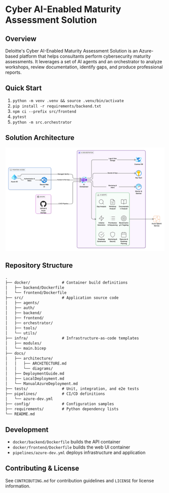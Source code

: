 # Cyber AI-Enabled Maturity Assessment Solution

## Overview
Deloitte's Cyber AI-Enabled Maturity Assessment Solution is an Azure-based platform that helps
consultants perform cybersecurity maturity assessments. It leverages a set of AI agents and an
orchestrator to analyze workshops, review documentation, identify gaps, and produce professional
reports.

## Quick Start
1. `python -m venv .venv && source .venv/bin/activate`
2. `pip install -r requirements/backend.txt`
3. `npm ci --prefix src/frontend`
4. `pytest`
5. `python -m src.orchestrator`

## Solution Architecture
![Solution Architecture Diagram](docs/architecture/diagrams/architecture.png)

## Repository Structure
```
.
├── docker/              # Container build definitions
│   ├── backend/Dockerfile
│   └── frontend/Dockerfile
├── src/                 # Application source code
│   ├── agents/
│   ├── auth/
│   ├── backend/
│   ├── frontend/
│   ├── orchestrator/
│   ├── tools/
│   └── utils/
├── infra/               # Infrastructure-as-code templates
│   ├── modules/
│   └── main.bicep
├── docs/
│   ├── architecture/
│   │   ├── ARCHITECTURE.md
│   │   └── diagrams/
│   ├── DeploymentGuide.md
│   ├── LocalDeployment.md
│   └── ManualAzureDeployment.md
├── tests/               # Unit, integration, and e2e tests
├── pipelines/           # CI/CD definitions
│   └── azure-dev.yml
├── config/              # Configuration samples
├── requirements/        # Python dependency lists
└── README.md
```

## Development
- `docker/backend/Dockerfile` builds the API container
- `docker/frontend/Dockerfile` builds the web UI container
- `pipelines/azure-dev.yml` deploys infrastructure and application

## Contributing & License
See `CONTRIBUTING.md` for contribution guidelines and `LICENSE` for license information.
